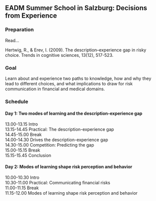 ## EADM Summer School in Salzburg: Decisions from Experience

### Preparation

Read...

Hertwig, R., & Erev, I. (2009). The description–experience gap in risky choice. Trends in cognitive sciences, 13(12), 517-523.

### Goal

Learn about and experience two paths to knowledge, how and why they lead to different choices, and what implications to draw for risk communication in financial and medical domains. 

### Schedule

#### Day 1: Two modes of learning and the description-experience gap

13.00-13.15 Intro<br>
13.15-14.45 Practical: The description-experience gap<br>
14.45-15.00 Break<br>
14.00-14.30 Drives the description-experience gap<br>
14.30-15.00 Competition: Predicting the gap<br>
15.00-15.15 Break<br>
15.15-15.45 Conclusion<br> 

#### Day 2: Modes of learning shape risk perception and behavior

10.00-10.30 Intro<br>
10.30-11.00 Practical: Communicating financial risks<br>
11.00-11.15 Break<br>
11.15-12.00 Modes of learning shape risk perception and behavior<br>
